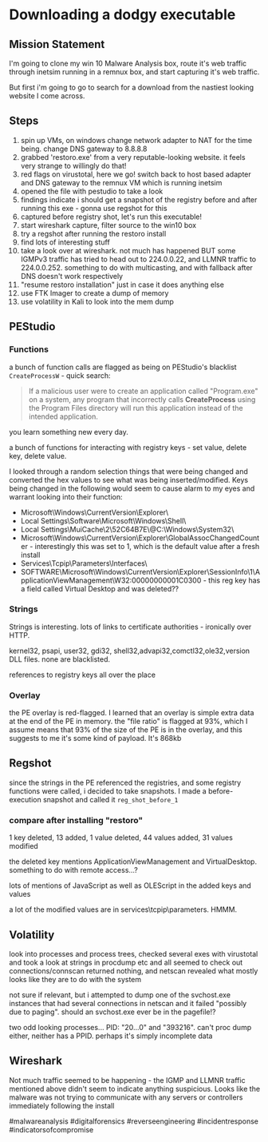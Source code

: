 # Downloading a dodgy executable
## Mission Statement
I'm going to clone my win 10 Malware Analysis box, route it's web traffic through inetsim running in a remnux box, and start capturing it's web traffic.

But first i'm going to go to search for a download from the nastiest looking website I come across.

## Steps
1. spin up VMs, on windows change network adapter to NAT for the time being.  change DNS gateway to 8.8.8.8
2. grabbed 'restoro.exe' from a very reputable-looking website.  it feels very strange to willingly do that!
3. red flags on virustotal, here we go!  switch back to host based adapter and DNS gateway to the remnux VM which is running inetsim
4. opened the file with pestudio to take a look
5. findings indicate i should get a snapshot of the registry before and after running this exe - gonna use regshot for this
6. captured before registry shot, let's run this executable!
7. start wireshark capture, filter source to the win10 box
8. try a regshot after running the restoro install
9. find lots of interesting stuff
10. take a look over at wireshark.  not much has happened BUT some IGMPv3 traffic has tried to head out to 224.0.0.22, and LLMNR traffic to 224.0.0.252.  something to do with multicasting, and with fallback after DNS doesn't work respectively
11. "resume restoro installation" just in case it does anything else
12. use FTK Imager to create a dump of memory
13. use volatility in Kali to look into the mem dump

## PEStudio
### Functions
a bunch of function calls are flagged as being on PEStudio's blacklist
`CreateProcessW` - quick search:
> If a malicious user were to create an application called "Program.exe" on a system, any program that incorrectly calls **CreateProcess** using the Program Files directory will run this application instead of the intended application.

you learn something new every day.

a bunch of functions for interacting with registry keys - set value, delete key, delete value.

I looked through a random selection things that were being changed and converted the hex values to see what was being inserted/modified.  Keys being changed in the following would seem to cause alarm to my eyes and warrant looking into their function:
- Microsoft\\Windows\\CurrentVersion\\Explorer\\
- Local Settings\\Software\\Microsoft\\Windows\\Shell\\
- Local Settings\\MuiCache\\2\\52C64B7E\\@C:\\Windows\\System32\\
- Microsoft\\Windows\\CurrentVersion\\Explorer\\GlobalAssocChangedCounter - interestingly this was set to 1, which is the default value after a fresh install
- Services\\Tcpip\\Parameters\\Interfaces\\
- SOFTWARE\\Microsoft\\Windows\\CurrentVersion\\Explorer\\SessionInfo\\1\\ApplicationViewManagement\\W32:00000000001C0300 - this reg key has a field called Virtual Desktop and was deleted??

### Strings
Strings is interesting.  lots of links to certificate authorities - ironically over HTTP.

kernel32, psapi, user32, gdi32, shell32,advapi32,comctl32,ole32,version DLL files.  none are blacklisted.

references to registry keys all over the place

### Overlay
the PE overlay is red-flagged.  I learned that an overlay is simple extra data at the end of the PE in memory.  the "file ratio" is flagged at 93%, which I assume means that 93% of the size of the PE is in the overlay, and this suggests to me it's some kind of payload.  It's 868kb

## Regshot
since the strings in the PE referenced the registries, and some registry functions were called, i decided to take snapshots.  I made a before-execution snapshot and called it `reg_shot_before_1`

### compare after installing "restoro"
1 key deleted, 13 added, 1 value deleted, 44 values added, 31 values modified

the deleted key mentions ApplicationViewManagement and VirtualDesktop.  something to do with remote access...?

lots of mentions of JavaScript as well as OLEScript in the added keys and values

a lot of the modified values are in services\\tcpip\\parameters.  HMMM.

## Volatility
look into processes and process trees, checked several exes with virustotal and took a look at strings in procdump etc and all seemed to check out
connections/connscan returned nothing, and netscan revealed what mostly looks like they are to do with the system

not sure if relevant, but i attempted to dump one of the svchost.exe instances that had several connections in netscan and it failed "possibly due to paging".  should an svchost.exe ever be in the pagefile!?

two odd looking processes... PID: "20...0" and "393216".  can't proc dump either, neither has a PPID.  perhaps it's simply incomplete data

## Wireshark
Not much traffic seemed to be happening - the IGMP and LLMNR traffic mentioned above didn't seem to indicate anything suspicious.  Looks like the malware was not trying to communicate with any servers or controllers immediately following the install

#malwareanalysis #digitalforensics #reverseengineering #incidentresponse #indicatorsofcompromise
